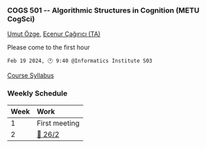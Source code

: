 ### COGS 501 -- Algorithmic Structures in Cognition (METU CogSci)


[Umut Özge](mailto:umozge@metu.edu.tr), [Ecenur Çağırıcı (TA)](mailto:ecenurc@metu.edu.tr)



Please come to the first hour



```
Feb 19 2024, 🕐 9:40 @Informatics Institute S03
```



[Course Syllabus](Syllabus.md)



###  Weekly Schedule

|Week| Work |
:--- |:-------|
1    | First meeting |
2    | [:calendar: 26/2](weeks/week02.md)|
